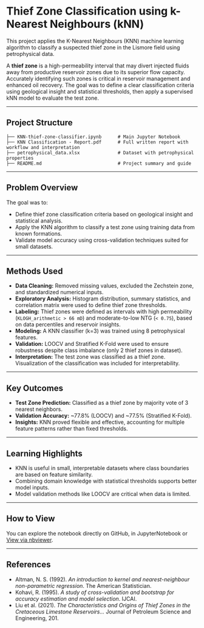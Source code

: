 # Thief Zone Classification using k-Nearest Neighbours (kNN)

This project applies the K-Nearest Neighbours (KNN) machine learning algorithm to classify a suspected thief zone in the Lismore field using petrophysical data.

A **thief zone** is a high-permeability interval that may divert injected fluids away from productive reservoir zones due to its superior flow capacity. Accurately identifying such zones is critical in reservoir management and enhanced oil recovery.
The goal was to define a clear classification criteria using geological insight and statistical thresholds, then apply a supervised kNN model to evaluate the test zone.

---

## Project Structure

```
├── KNN-thief-zone-classifier.ipynb      # Main Jupyter Notebook
├── KNN Classification - Report.pdf      # Full written report with workflow and interpretation
├── petrophysical_data.xlsx              # Dataset with petrophysical properties
├── README.md                            # Project summary and guide
```

---

## Problem Overview

The goal was to:
- Define thief zone classification criteria based on geological insight and statistical analysis.
- Apply the KNN algorithm to classify a test zone using training data from known formations.
- Validate model accuracy using cross-validation techniques suited for small datasets.

---

## Methods Used

- **Data Cleaning:** Removed missing values, excluded the Zechstein zone, and standardized numerical inputs.
- **Exploratory Analysis:** Histogram distribution, summary statistics, and correlation matrix were used to define thief zone thresholds.
- **Labeling:** Thief zones were defined as intervals with high permeability (`KLOGH_arithmetic > 66 mD`) and moderate-to-low NTG (`< 0.75`), based on data percentiles and reservoir insights.
- **Modeling:** A KNN classifier (k=3) was trained using 8 petrophysical features.
- **Validation:** LOOCV and Stratified K-Fold were used to ensure robustness despite class imbalance (only 2 thief zones in dataset).
- **Interpretation:** The test zone was classified as a thief zone. Visualization of the classification was included for interpretability.

---

## Key Outcomes

- **Test Zone Prediction:** Classified as a thief zone by majority vote of 3 nearest neighbors.
- **Validation Accuracy:** ~77.8% (LOOCV) and ~77.5% (Stratified K-Fold).
- **Insights:** KNN proved flexible and effective, accounting for multiple feature patterns rather than fixed thresholds.

---

## Learning Highlights

- KNN is useful in small, interpretable datasets where class boundaries are based on feature similarity.
- Combining domain knowledge with statistical thresholds supports better model inputs.
- Model validation methods like LOOCV are critical when data is limited.

---

## How to View

You can explore the notebook directly on GitHub, in JupyterNotebook or [View via nbviewer](https://nbviewer.org/github/ser-arthur/knn-machine-learning/blob/main/knn-thief-zone-classifier.ipynb).

---

## References

- Altman, N. S. (1992). *An introduction to kernel and nearest-neighbour non-parametric regression*. The American Statistician.
- Kohavi, R. (1995). *A study of cross-validation and bootstrap for accuracy estimation and model selection*. IJCAI.
- Liu et al. (2021). *The Characteristics and Origins of Thief Zones in the Cretaceous Limestone Reservoirs...* Journal of Petroleum Science and Engineering, 201.

